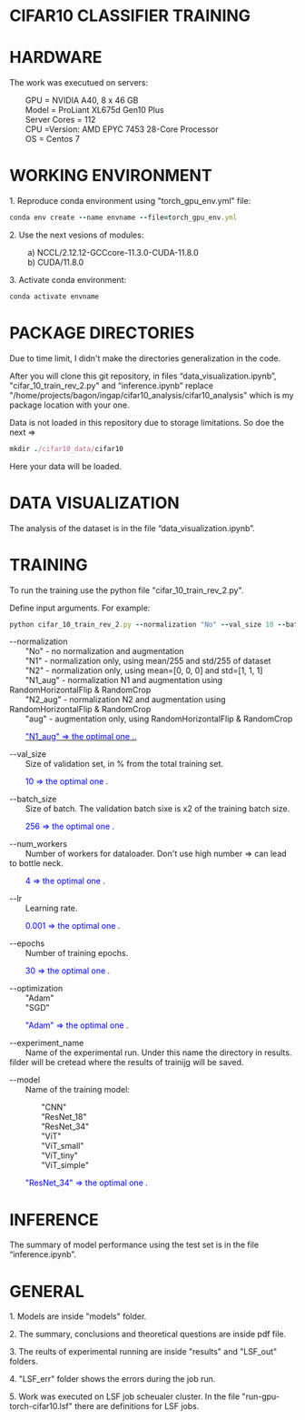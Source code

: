 # CIFAR10 CLASSIFIER TRAINING

# HARDWARE

The work was executued on servers:
    
&emsp;&emsp;GPU = NVIDIA A40, 8 x 46 GB  
&emsp;&emsp;Model = ProLiant XL675d Gen10 Plus   
&emsp;&emsp;Server Cores = 112  
&emsp;&emsp;CPU =Version: AMD EPYC 7453 28-Core Processor  
&emsp;&emsp;OS = Centos 7

# WORKING ENVIRONMENT

1\. Reproduce conda environment using "torch_gpu_env.yml" file:

```ruby
conda env create --name envname --file=torch_gpu_env.yml
```

2\. Use the next vesions of modules:    
     
&emsp;&emsp;  a) NCCL/2.12.12-GCCcore-11.3.0-CUDA-11.8.0  
&emsp;&emsp;  b) CUDA/11.8.0

3\. Activate conda environment:
```ruby
conda activate envname
```
# PACKAGE DIRECTORIES

Due to time limit, I didn't make the directories generalization in the code.  

After you will clone this git repository, in files “data_visualization.ipynb”, "cifar_10_train_rev_2.py" and “inference.ipynb” replace "/home/projects/bagon/ingap/cifar10_analysis/cifar10_analysis" which is my package location with your one.

Data is not loaded in this repository due to storage limitations. So doe the next => 
```ruby
mkdir ./cifar10_data/cifar10
```

Here your data will be loaded.



# DATA VISUALIZATION
The analysis of the dataset is in the file “data_visualization.ipynb”.

# TRAINING

To run the training use the python file "cifar_10_train_rev_2.py".   

Define input arguments.
For example:

```ruby
python cifar_10_train_rev_2.py --normalization "No" --val_size 10 --batch_size 128 --num_workers 4 --lr 0.001 --epochs 100 --optimization "Adam" --experiment_name "CNN_No_run_1" --model "CNN"
```

 --normalization  
&emsp;&emsp;"No" - no normalization and augmentation  
&emsp;&emsp;"N1" - normalization only, using mean/255 and std/255 of dataset   
&emsp;&emsp;"N2" - normalization only, using mean=[0, 0, 0] and std=[1, 1, 1]   
&emsp;&emsp;"N1_aug" - normalization N1 and augmentation using RandomHorizontalFlip & RandomCrop   
&emsp;&emsp;"N2_aug" - normalization N2 and augmentation using RandomHorizontalFlip & RandomCrop  
&emsp;&emsp;"aug" - augmentation only, using RandomHorizontalFlip & RandomCrop  

&emsp;&emsp;[<span style="color:blue">"N1_aug" => the optimal one ..</span>](#)

--val_size    
&emsp;&emsp;Size of validation set, in % from the total training set.  

&emsp;&emsp;<span style="color:blue">10 => the optimal one .</span> 

--batch_size  
&emsp;&emsp;Size of batch. The validation batch sixe is x2 of the training batch size.  

&emsp;&emsp;<span style="color:blue">256 => the optimal one .</span>

--num_workers  
&emsp;&emsp;Number of workers for dataloader. Don't use high number => can lead to bottle neck.

&emsp;&emsp;<span style="color:blue">4 => the optimal one .</span>

--lr  
&emsp;&emsp;Learning rate.

&emsp;&emsp;<span style="color:blue">0.001 => the optimal one .</span>

--epochs  
&emsp;&emsp;Number of training epochs.

&emsp;&emsp;<span style="color:blue">30 => the optimal one .</span>

--optimization  
&emsp;&emsp;"Adam"  
&emsp;&emsp;"SGD"  

&emsp;&emsp;<span style="color:blue">"Adam" => the optimal one .</span>

--experiment_name  
&emsp;&emsp;Name of the experimental run. Under this name the directory in results. 
filder will be cretead where the results of trainijg will be saved.  

--model   
&emsp;&emsp;Name of the training model: 

&emsp;&emsp;&emsp;&emsp;"CNN"  
&emsp;&emsp;&emsp;&emsp;"ResNet_18"  
&emsp;&emsp;&emsp;&emsp;"ResNet_34"  
&emsp;&emsp;&emsp;&emsp;"ViT"   
&emsp;&emsp;&emsp;&emsp;"ViT_small"  
&emsp;&emsp;&emsp;&emsp;"ViT_tiny"  
&emsp;&emsp;&emsp;&emsp;"ViT_simple"  

&emsp;&emsp;<span style="color:blue">"ResNet_34" => the optimal one .</span>

  
# INFERENCE
The summary of model performance using the test set is in the file “inference.ipynb”.  

# GENERAL
1\. Models are inside "models" folder.

2\. The summary, conclusions and theoretical questions are inside pdf file.

3\. The reults of experimental running are inside "results" and "LSF_out" folders.  

4\. "LSF_err" folder shows the errors during the job run. 

5\. Work was executed on LSF job scheualer cluster. In the file "run-gpu-torch-cifar10.lsf" there are definitions for LSF jobs.


